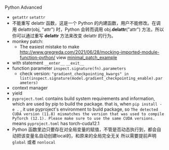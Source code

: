 Python Advanced

- `getattr`  `setattr`
- 不能重写 delattr 函数，这是一个 Python 的内建函数，用户不能修改。在调用 delattr(obj, "attr") 时，Python 会转而调用 obj.__delattr__("attr") 方法，所以你可以通过重写 __delattr__ 方法来改变 delattr 的行为。
- monkey patch:
  - The easiest mistake to make http://www.gregreda.com/2021/06/28/mocking-imported-module-function-python/ 
  view [minimal_patch_example](minimal_patch_example)
- with statement `__enter__` `__exit__`
- function parameter `inspect.signature(fn).parameters`
  - check version: `"gradient_checkpointing_kwargs" in list(inspect.signature(model.gradient_checkpointing_enable).parameters)`
- context manager
- yield
- `pyproject.toml` contains build system requirements and information, which are used by pip to build the package. that is, when `pip install -e .` , it use pyproject's environment to build package, so `The detected CUDA version (11.8) mismatches the version that was used to compile PyTorch (12.1). Please make sure to use the same CUDA versions.` means `pyproject.toml` has torch-cuda12.1
- Python 函数里边只要存在对全局变量的赋值，不管是否动态执行到，都会自动把该变量名自动创建local的，和原来的全局完全无关 所以需要提前声明 `global` 或者 `nonlocal`
